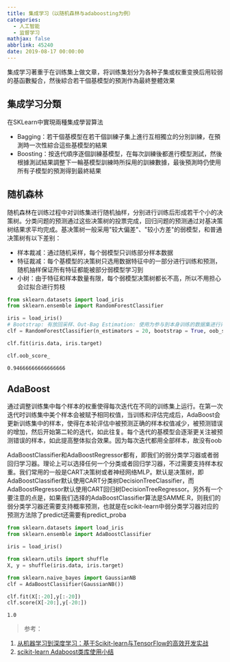 ```yaml
---
title: 集成学习（以随机森林与adaboosting为例）
categories:
  - 人工智能
  - 监督学习
mathjax: false
abbrlink: 45240
date: 2019-08-17 00:00:00
---
```


集成学习著重于在训练集上做文章，将训练集划分为各种子集或权重变换后用较弱的基函數擬合，然後綜合若干個基模型的預測作為最終整體效果

## 集成学习分類

在SKLearn中實現兩種集成學習算法

- Bagging：若干個基模型在若干個訓練子集上進行互相獨立的分別訓練，在預測時一次性綜合這些基模型的結果
- Boosting：按迭代順序逐個訓練基模型，在每次訓練後都進行模型測試，然後根據測試結果調整下一輪基模型訓練時所採用的訓練數據，最後預測時仍使用所有子模型的預測得到最終結果

## 随机森林

随机森林在训练过程中对训练集进行随机抽样，分别进行训练后形成若干个小的决策树。分类问题的预测通过这些决策树的投票完成，回归问题的预测通过对基决策树结果求平均完成。基决策树一般采用"较大偏差"、"较小方差"的弱模型，和普通决策树有以下差别：

- 样本裁减：通过随机采样，每个弱模型只训练部分样本数据
- 特征裁减：每个基模型的决策树只选用数据特征中的一部分进行训练和预测，随机抽样保证所有特征都能被部分弱模型学习到
- 小树：由于特征和样本数量有限，每个弱模型决策树都长不高，所以不用担心会过拟合进行剪枝


```python
from sklearn.datasets import load_iris
from sklearn.ensemble import RandomForestClassifier

iris = load_iris()
# Bootstrap: 有放回采样、Out-Bag Estimation: 使用为参与到本身训练的数据集进行评估预测
clf = RandomForestClassifier(n_estimators = 20, bootstrap = True, oob_score = True)

clf.fit(iris.data, iris.target)

clf.oob_score_
```




    0.94666666666666666



## AdaBoost

通过调整训练集中每个样本的权重使得每次迭代在不同的训练集上运行。在第一次迭代时训练集中美个样本会被赋予相同权值，当训练和评估完成后，AdaBoost会更新训练集中的样本，使得在本轮评估中被预测正确的样本权值减少，被预测错误的增加，然后开始第二轮的迭代，如此往复。每个迭代的基模型会逐渐更关注被预测错误的样本，如此提高整体拟合效果。因为每次迭代都用全部样本，故没有oob

AdaBoostClassifier和AdaBoostRegressor都有，即我们的弱分类学习器或者弱回归学习器。理论上可以选择任何一个分类或者回归学习器，不过需要支持样本权重。我们常用的一般是CART决策树或者神经网络MLP。默认是决策树，即AdaBoostClassifier默认使用CART分类树DecisionTreeClassifier，而AdaBoostRegressor默认使用CART回归树DecisionTreeRegressor。另外有一个要注意的点是，如果我们选择的AdaBoostClassifier算法是SAMME.R，则我们的弱分类学习器还需要支持概率预测，也就是在scikit-learn中弱分类学习器对应的预测方法除了predict还需要有predict_proba


```python
from sklearn.datasets import load_iris
from sklearn.ensemble import AdaBoostClassifier

iris = load_iris()

from sklearn.utils import shuffle
X, y = shuffle(iris.data, iris.target)

from sklearn.naive_bayes import GaussianNB
clf = AdaBoostClassifier(GaussianNB())

clf.fit(X[:-20],y[:-20])
clf.score(X[-20:],y[-20:])
```




    1.0



> 参考：

1. [从机器学习到深度学习：基于Scikit-learn与TensorFlow的高效开发实战](http://www.broadview.com.cn/book/5337)
2. [scikit-learn Adaboost类库使用小结](https://www.cnblogs.com/pinard/p/6136914.html)
